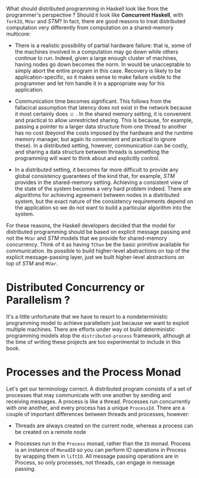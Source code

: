 

What should distributed programming in Haskell look like from the programmer's
perspective ? Should it look like __Concurrent Haskell__, with `forkIO`,
`MVar` and _STM_? In fact, there are good reasons to treat distributed
computation very differently from computation on a shared-memory multicore:

- There is a realistic possibility of partial hardware failure: that is, some
  of the machines involved in a computation may go down while others continue
  to run. Indeed, given a large enough cluster of machines, having nodes go
  down becomes the norm. In would be unacceptable to simply abort the entire
  program in this case. Recovery is likely to be application-specific, so it
  makes sense to make failure visible to the programmer and let him handle it
  in a appropriate way for his application.

- Communication time becomes significant. This follows from the fallacical
  assumption that latency does not exist in the network because it most
  certainly does ☺ . In the shared memory setting, it is convenient and
  practical to allow unrestricted sharing. This is because, for example,
  passing a pointer to a larger data structure from one thread to another has
  no cost (beyond the costs imposed by the hardware and the runtime memory
  manager, but again its convenient and practical to ignore these). In a
  distributed setting, however, communication can be costly, and sharing a data
  structure between threads is something the programming will want to think
  about and explicitly control.

- In a distributed setting, it becomes far more difficult to provide any global
  consistency guarantees of the kind that, for example, _STM_ provides in the
  shared-memory setting. Achieving a consistent view of the state of the system
  becomes a very hard problem indeed. There are algorithms for achieving
  agreement between nodes in a distributed system, but the exact nature of the
  consistency requirements depend on the application so we do not want to build
  a particular algorithm into the system.

For these reasons, the Haskell developers decided that the model for
distributed programming should be based on explicit message passing and not
the `MVar` and _STM_ models that we provide for shared-memory concurrency.
Think of it as having `TChan` be the basic primitive available for
communication. Its possible to build higher-level abstractions on top of the
explicit message-passing layer, just we built higher-level abstractions on
top of _STM_ and `MVar`.

# Distributed Concurrency or Parallelism ?

It's a little unfortunate that we have to resort to a nondeterministic
programming model to achieve parallelism just because we want to exploit
multiple machines. There are efforts under way ot build deterministic
programming models atop the `distributed-process` framework, although at the
time of writing these projects are too experimental to include in this book.


# Processes and the Process Monad

Let's get our terminology correct. A distributed program consists of a set of
processes that may communicate with one another by sending and receiving
messages. A process is like a thread. Processes run concurrently with one
another, and every process has a unique `ProcessId`. There are a couple of
important differences between threads and processes, however:

- Threads are always created on the current node, whereas a process can be
  created on a remote node

- Processes run in the `Process` monad, rather than the `IO` monad. Process is
  an instance of `MonadIO` so you can perform IO operations in Process by
  wrapping them in `liftIO`. All message passing operations are in Process, so
  only processes, not threads, can engage in message passing.


